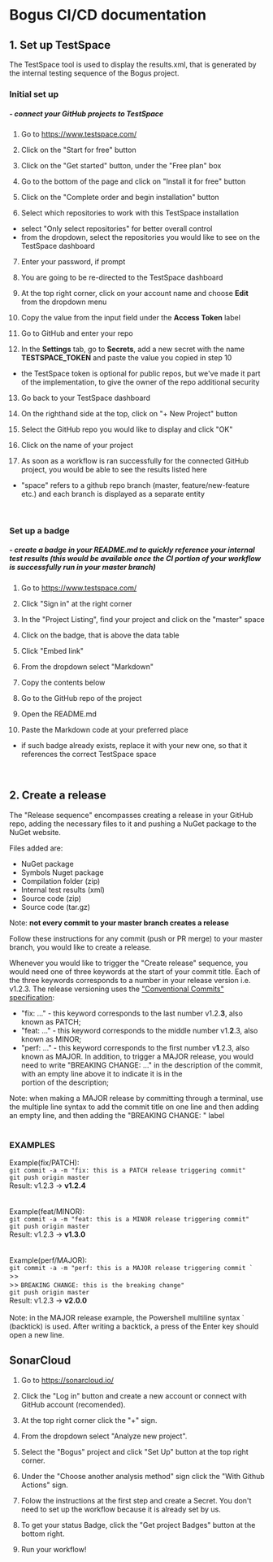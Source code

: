 # Bogus CI/CD documentation

## 1. Set up TestSpace

The TestSpace tool is used to display the results.xml, that is generated by the internal testing sequence of the Bogus project.

### Initial set up
##### - connect your GitHub projects to TestSpace 

1. Go to https://www.testspace.com/

2. Click on the "Start for free" button

3. Click on the "Get started" button, under the "Free plan" box

4. Go to the bottom of the page and click on "Install it for free" button

5. Click on the "Complete order and begin installation" button

6. Select which repositories to work with this TestSpace installation
* select "Only select repositories" for better overall control
* from the dropdown, select the repositories you would like to see on the TestSpace dashboard

7. Enter your password, if prompt

8. You are going to be re-directed to the TestSpace dashboard

9. At the top right corner, click on your account name and choose **Edit** from the dropdown menu

10. Copy the value from the input field under the **Access Token** label

11. Go to GitHub and enter your repo

12. In the **Settings** tab, go to **Secrets**, add a new secret with the name **TESTSPACE_TOKEN** and paste the value you copied in step 10

- the TestSpace token is optional for public repos, but we've made it part of the implementation, to give the owner of the repo additional security

13. Go back to your TestSpace dashboard

14. On the righthand side at the top, click on "+ New Project" button

15. Select the GitHub repo you would like to display and click "OK"

16. Click on the name of your project

17. As soon as a workflow is ran successfully for the connected GitHub project, you would be able to see the results listed here
* "space" refers to a github repo branch (master, feature/new-feature etc.) and each branch is displayed as a separate entity

<br>

### Set up a badge
##### - create a badge in your README.md to quickly reference your internal test results (this would be available once the CI portion of your workflow is successfully run in your master branch)

1. Go to https://www.testspace.com/

2. Click "Sign in" at the right corner

3. In the "Project Listing", find your project and click on the "master" space

4. Click on the badge, that is above the data table

5. Click "Embed link"

6. From the dropdown select "Markdown"

7. Copy the contents below

8. Go to the GitHub repo of the project

9. Open the README.md

10. Paste the Markdown code at your preferred place
* if such badge already exists, replace it with your new one, so that it references the correct TestSpace space

<br>

## 2. Create a release

The "Release sequence" encompasses creating a release in your GitHub repo, adding the necessary files to it and pushing a NuGet package to the NuGet website.

Files added are: 
- NuGet package
- Symbols Nuget package
- Compilation folder (zip)
- Internal test results (xml)
- Source code (zip)
- Source code (tar.gz)

Note: **not every commit to your master branch creates a release**

Follow these instructions for any commit (push or PR merge) to your master branch, you would like to create a release.

Whenever you would like to trigger the "Create release" sequence, you would need one of three keywords at the start of your commit title. Each of the three keywords corresponds to a number in your release version i.e. v1.2.3. The release versioning uses the ["Conventional Commits" specification](https://www.conventionalcommits.org/en/v1.0.0/):

* "fix: ..." - this keyword corresponds to the last number v1.2.**3**, also known as PATCH;
* "feat: ..." - this keyword corresponds to the middle number v1.**2**.3, also known as MINOR;
* "perf: ..." - this keyword corresponds to the first number v**1**.2.3, also known as MAJOR. In addition, to trigger a MAJOR release, you would need to write "BREAKING CHANGE: ..." in the description of the commit, with an empty line above it to indicate it is in the <footer> portion of the description;

Note: when making a MAJOR release by committing through a terminal, use the multiple line syntax to add the commit title on one line and then adding an empty line, and then adding the "BREAKING CHANGE: " label
<br><br>
### EXAMPLES

Example(fix/PATCH): <br>
`
git commit -a -m "fix: this is a PATCH release triggering commit"
`
<br>
`
git push origin master
`
<br>
Result: v1.2.3 -> **v1.2.4**
<br>
<br>
<br>
Example(feat/MINOR): <br>
`
git commit -a -m "feat: this is a MINOR release triggering commit"
`
<br>
`
git push origin master
`
<br>
Result: v1.2.3 -> **v1.3.0**
<br>
<br>
<br>
Example(perf/MAJOR): <br>
``
git commit -a -m "perf: this is a MAJOR release triggering commit `
``
<br> 
&gt;&gt; <br> 
&gt;&gt; ` BREAKING CHANGE: this is the breaking change"
`
<br>
`
git push origin master
`
<br>
Result: v1.2.3 -> **v2.0.0**
<br>
<br>
Note: in the MAJOR release example, the Powershell multiline syntax ` (backtick) is used. After writing a backtick, a press of the Enter key should open a new line.



  ## SonarCloud ##

1. Go to https://sonarcloud.io/

2. Click the "Log in" button and create a new account or connect with GitHub account (recomended).

3. At the top right corner click the "+" sign.

4. From the dropdown select "Analyze new project".

5. Select the "Bogus" project and click "Set Up" button at the top right corner.

6. Under the "Choose another analysis method" sign click the "With Github Actions" sign. 

7. Folow the instructions at the first step and create a Secret.
 You don't need to set up the workflow because it is already set by us.

8. To get your status Badge, click the "Get project Badges" button at the bottom right.

9. Run your workflow!
